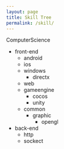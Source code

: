 ```yaml
---
layout: page
title: Skill Tree
permalink: /skill/
---
```


ComputerScience  
- front-end  
  - android  
  - ios  
  - windows  
    - directx  
  - web  
  - gameengine  
      - cocos  
      - unity  
  - common  
    - graphic  
      - opengl  
- back-end  
  - http  
  - sockect  
